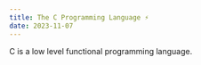 ```yaml
---
title: The C Programming Language ⚡️
date: 2023-11-07
---
```

C is a low level functional programming language.
